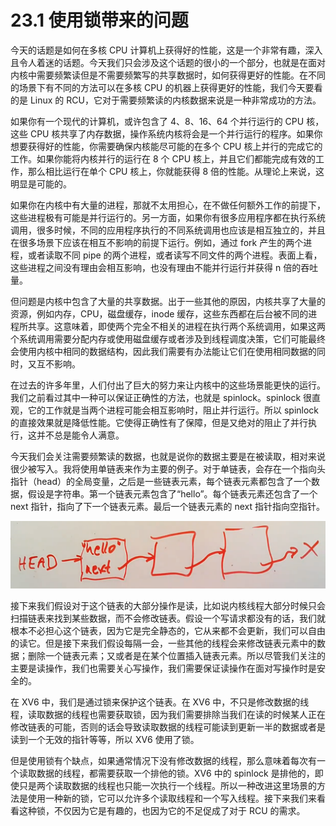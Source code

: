 # 23.1 使用锁带来的问题

今天的话题是如何在多核 CPU 计算机上获得好的性能，这是一个非常有趣，深入且令人着迷的话题。今天我们只会涉及这个话题的很小的一个部分，也就是在面对内核中需要频繁读但是不需要频繁写的共享数据时，如何获得更好的性能。在不同的场景下有不同的方法可以在多核 CPU 的机器上获得更好的性能，我们今天要看的是 Linux 的 RCU，它对于需要频繁读的内核数据来说是一种非常成功的方法。

如果你有一个现代的计算机，或许包含了 4、8、16、64 个并行运行的 CPU 核，这些 CPU 核共享了内存数据，操作系统内核将会是一个并行运行的程序。如果你想要获得好的性能，你需要确保内核能尽可能的在多个 CPU 核上并行的完成它的工作。如果你能将内核并行的运行在 8 个 CPU 核上，并且它们都能完成有效的工作，那么相比运行在单个 CPU 核上，你就能获得 8 倍的性能。从理论上来说，这明显是可能的。

如果你在内核中有大量的进程，那就不太用担心，在不做任何额外工作的前提下，这些进程极有可能是并行运行的。另一方面，如果你有很多应用程序都在执行系统调用，很多时候，不同的应用程序执行的不同系统调用也应该是相互独立的，并且在很多场景下应该在相互不影响的前提下运行。例如，通过 fork 产生的两个进程，或者读取不同 pipe 的两个进程，或者读写不同文件的两个进程。表面上看，这些进程之间没有理由会相互影响，也没有理由不能并行运行并获得 n 倍的吞吐量。

但问题是内核中包含了大量的共享数据。出于一些其他的原因，内核共享了大量的资源，例如内存，CPU，磁盘缓存，inode 缓存，这些东西都在后台被不同的进程所共享。这意味着，即使两个完全不相关的进程在执行两个系统调用，如果这两个系统调用需要分配内存或使用磁盘缓存或者涉及到线程调度决策，它们可能最终会使用内核中相同的数据结构，因此我们需要有办法能让它们在使用相同数据的同时，又互不影响。

在过去的许多年里，人们付出了巨大的努力来让内核中的这些场景能更快的运行。我们之前看过其中一种可以保证正确性的方法，也就是 spinlock。spinlock 很直观，它的工作就是当两个进程可能会相互影响时，阻止并行运行。所以 spinlock 的直接效果就是降低性能。它使得正确性有了保障，但是又绝对的阻止了并行执行，这并不总是能令人满意。

今天我们会关注需要频繁读的数据，也就是说你的数据主要是在被读取，相对来说很少被写入。我将使用单链表来作为主要的例子。对于单链表，会存在一个指向头指针（head）的全局变量，之后是一些链表元素，每个链表元素都包含了一个数据，假设是字符串。第一个链表元素包含了“hello”。每个链表元素还包含了一个 next 指针，指向了下一个链表元素。最后一个链表元素的 next 指针指向空指针。

![](<../assets/image (638).png>)

接下来我们假设对于这个链表的大部分操作是读，比如说内核线程大部分时候只会扫描链表来找到某些数据，而不会修改链表。假设一个写请求都没有的话，我们就根本不必担心这个链表，因为它是完全静态的，它从来都不会更新，我们可以自由的读它。但是接下来我们假设每隔一会，一些其他的线程会来修改链表元素中的数据；删除一个链表元素；又或者是在某个位置插入链表元素。所以尽管我们关注的主要是读操作，我们也需要关心写操作，我们需要保证读操作在面对写操作时是安全的。

在 XV6 中，我们是通过锁来保护这个链表。在 XV6 中，不只是修改数据的线程，读取数据的线程也需要获取锁，因为我们需要排除当我们在读的时候某人正在修改链表的可能，否则的话会导致读取数据的线程可能读到更新一半的数据或者是读到一个无效的指针等等，所以 XV6 使用了锁。

但是使用锁有个缺点，如果通常情况下没有修改数据的线程，那么意味着每次有一个读取数据的线程，都需要获取一个排他的锁。XV6 中的 spinlock 是排他的，即使只是两个读取数据的线程也只能一次执行一个线程。所以一种改进这里场景的方法是使用一种新的锁，它可以允许多个读取线程和一个写入线程。接下来我们来看看这种锁，不仅因为它是有趣的，也因为它的不足促成了对于 RCU 的需求。
